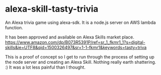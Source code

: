 # alexa-skill-tasty-trivia
An Alexa trivia game using alexa-sdk. It is a node.js server on AWS lambda function.

It has been approved and available on Alexa Skills market place.
https://www.amazon.com/dp/B073R5391P/ref=sr_1_fkmr1_1?s=digital-skills&ie=UTF8&qid=1500326497&sr=1-1-fkmr1&keywords=tasty+triva

This is a proof of concept so I get to run through the process of setting up the node server and creating an Alexa Skill. 
Nothing really earth shattering. :) It was a lot less painful than I thought. 


